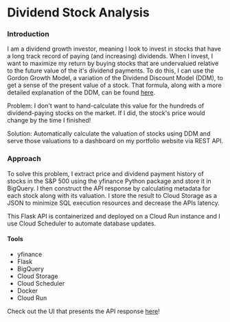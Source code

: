 # Dividend Stock Analysis

### Introduction

I am a dividend growth investor, meaning I look to invest in stocks that have a long track record of paying (and increasing) dividends. When I invest, I want to maximize my return by buying stocks that are undervalued relative to the future value of the it's dividend payments. To do this, I can use the Gordon Growth Model, a variation of the Dividend Discount Model (DDM), to get a sense of the present value of a stock. That formula, along with a more detailed explanation of the DDM, can be found [here](https://corporatefinanceinstitute.com/resources/valuation/dividend-discount-model/).

Problem: I don't want to hand-calculate this value for the hundreds of dividend-paying stocks on the market. If I did, the stock's price would change by the time I finished!

Solution: Automatically calculate the valuation of stocks using DDM and serve those valuations to a dashboard on my portfolio website via REST API.


### Approach

To solve this problem, I extract price and dividend payment history of stocks in the S&P 500 using the yfinance Python package and store it in BigQuery. I then construct the API response by calculating  metadata for each stock along with its valuation. I store the result to Cloud Storage as a JSON to minimize SQL execution resources and decrease the APIs latency. 

This Flask API is containerized and deployed on a Cloud Run instance and I use Cloud Scheduler to automate database updates.

#### Tools
- yfinance
- Flask
- BigQuery
- Cloud Storage
- Cloud Scheduler
- Docker
- Cloud Run

Check out the UI that presents the API response [here](https://harrisonlanier.com/portfolio/dividend-analysis)!